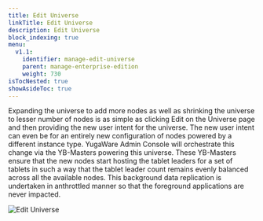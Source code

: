 ```yaml
---
title: Edit Universe
linkTitle: Edit Universe
description: Edit Universe
block_indexing: true
menu:
  v1.1:
    identifier: manage-edit-universe
    parent: manage-enterprise-edition
    weight: 730
isTocNested: true
showAsideToc: true
---
```


Expanding the universe to add more nodes as well as shrinking the universe to lesser number of nodes is as simple as clicking Edit on the Universe page and then providing the new user intent for the universe. The new user intent can even be for an entirely new configuration of nodes powered by a different instance type. YugaWare Admin Console will orchestrate this change via the YB-Masters powering this universe. These YB-Masters ensure that the new nodes start hosting the tablet leaders for a set of tablets in such a way that the tablet leader count remains evenly balanced across all the available nodes. This background data replication is undertaken in anthrottled manner so that the foreground applications are never impacted.

![Edit Universe](/images/ee/edit-univ.png)
